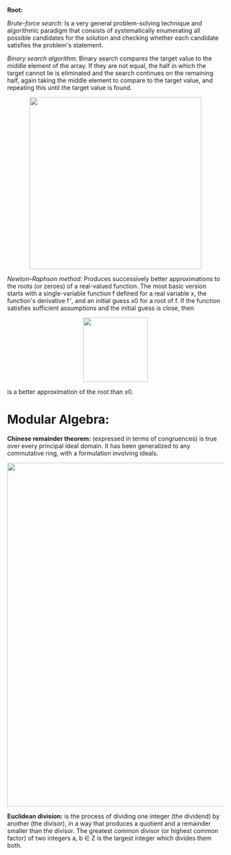 **Root:** 

*Brute-force search:* Is a very general problem-solving technique and algorithmic paradigm that consists of systematically enumerating all possible candidates for the solution and checking whether each candidate satisfies the problem's statement. 

*Binary search algorithm:* Binary search compares the target value to the middle element of the array. If they are not equal, the half in which the target cannot lie is eliminated and the search continues on the remaining half, again taking the middle element to compare to the target value, and repeating this until the target value is found. 

<p align="center"> <img src="https://s3-us-west-2.amazonaws.com/ib-assessment-tests/problem_images/binary_search.gif" width="400"> </p>

*Newton–Raphson method:* Produces successively better approximations to the roots (or zeroes) of a real-valued function. The most basic version starts with a single-variable function f defined for a real variable x, the function's derivative f ′, and an initial guess x0 for a root of f. If the function satisfies sufficient assumptions and the initial guess is close, then 

<p align="center"> <img src="https://wikimedia.org/api/rest_v1/media/math/render/svg/0ff048abd4c1a8244f09ce8a7ff394626bdb6f80" width="150"> </p>

is a better approximation of the root than x0. 

# Modular Algebra:

**Chinese remainder theorem:** (expressed in terms of congruences) is true over every principal ideal domain. It has been generalized to any commutative ring, with a formulation involving ideals. 

<p align="center"> <img src="https://user-images.githubusercontent.com/63327224/132135430-84f25d6b-1508-4ce3-92f3-a29700665e5b.png" width="800"> </p>

**Euclidean division:**  is the process of dividing one integer (the dividend) by another (the divisor), in a way that produces a quotient and a remainder smaller than the divisor. The greatest common divisor (or highest common factor) of two integers a, b ∈ Z is the largest integer which divides them both. 


